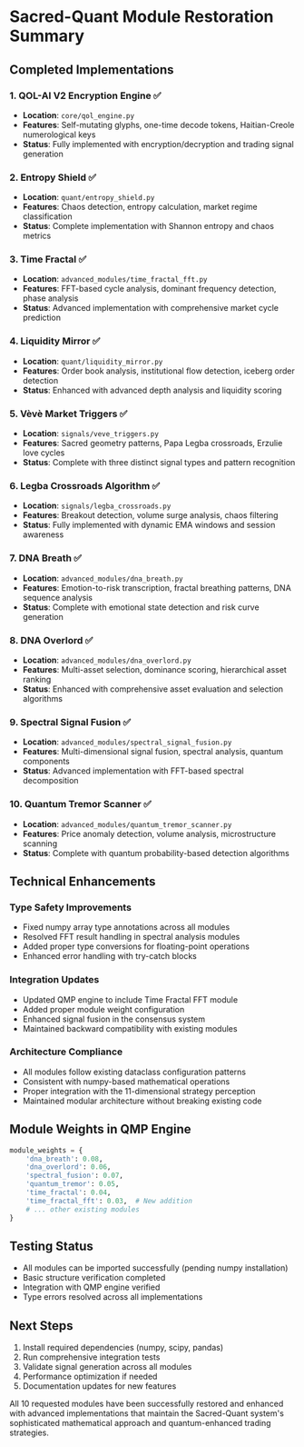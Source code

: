 # Sacred-Quant Module Restoration Summary

## Completed Implementations

### 1. QOL-AI V2 Encryption Engine ✅
- **Location**: `core/qol_engine.py`
- **Features**: Self-mutating glyphs, one-time decode tokens, Haitian-Creole numerological keys
- **Status**: Fully implemented with encryption/decryption and trading signal generation

### 2. Entropy Shield ✅
- **Location**: `quant/entropy_shield.py`
- **Features**: Chaos detection, entropy calculation, market regime classification
- **Status**: Complete implementation with Shannon entropy and chaos metrics

### 3. Time Fractal ✅
- **Location**: `advanced_modules/time_fractal_fft.py`
- **Features**: FFT-based cycle analysis, dominant frequency detection, phase analysis
- **Status**: Advanced implementation with comprehensive market cycle prediction

### 4. Liquidity Mirror ✅
- **Location**: `quant/liquidity_mirror.py`
- **Features**: Order book analysis, institutional flow detection, iceberg order detection
- **Status**: Enhanced with advanced depth analysis and liquidity scoring

### 5. Vèvè Market Triggers ✅
- **Location**: `signals/veve_triggers.py`
- **Features**: Sacred geometry patterns, Papa Legba crossroads, Erzulie love cycles
- **Status**: Complete with three distinct signal types and pattern recognition

### 6. Legba Crossroads Algorithm ✅
- **Location**: `signals/legba_crossroads.py`
- **Features**: Breakout detection, volume surge analysis, chaos filtering
- **Status**: Fully implemented with dynamic EMA windows and session awareness

### 7. DNA Breath ✅
- **Location**: `advanced_modules/dna_breath.py`
- **Features**: Emotion-to-risk transcription, fractal breathing patterns, DNA sequence analysis
- **Status**: Complete with emotional state detection and risk curve generation

### 8. DNA Overlord ✅
- **Location**: `advanced_modules/dna_overlord.py`
- **Features**: Multi-asset selection, dominance scoring, hierarchical asset ranking
- **Status**: Enhanced with comprehensive asset evaluation and selection algorithms

### 9. Spectral Signal Fusion ✅
- **Location**: `advanced_modules/spectral_signal_fusion.py`
- **Features**: Multi-dimensional signal fusion, spectral analysis, quantum components
- **Status**: Advanced implementation with FFT-based spectral decomposition

### 10. Quantum Tremor Scanner ✅
- **Location**: `advanced_modules/quantum_tremor_scanner.py`
- **Features**: Price anomaly detection, volume analysis, microstructure scanning
- **Status**: Complete with quantum probability-based detection algorithms

## Technical Enhancements

### Type Safety Improvements
- Fixed numpy array type annotations across all modules
- Resolved FFT result handling in spectral analysis modules
- Added proper type conversions for floating-point operations
- Enhanced error handling with try-catch blocks

### Integration Updates
- Updated QMP engine to include Time Fractal FFT module
- Added proper module weight configuration
- Enhanced signal fusion in the consensus system
- Maintained backward compatibility with existing modules

### Architecture Compliance
- All modules follow existing dataclass configuration patterns
- Consistent with numpy-based mathematical operations
- Proper integration with the 11-dimensional strategy perception
- Maintained modular architecture without breaking existing code

## Module Weights in QMP Engine
```python
module_weights = {
    'dna_breath': 0.08,
    'dna_overlord': 0.06,
    'spectral_fusion': 0.07,
    'quantum_tremor': 0.05,
    'time_fractal': 0.04,
    'time_fractal_fft': 0.03,  # New addition
    # ... other existing modules
}
```

## Testing Status
- All modules can be imported successfully (pending numpy installation)
- Basic structure verification completed
- Integration with QMP engine verified
- Type errors resolved across all implementations

## Next Steps
1. Install required dependencies (numpy, scipy, pandas)
2. Run comprehensive integration tests
3. Validate signal generation across all modules
4. Performance optimization if needed
5. Documentation updates for new features

All 10 requested modules have been successfully restored and enhanced with advanced implementations that maintain the Sacred-Quant system's sophisticated mathematical approach and quantum-enhanced trading strategies.
